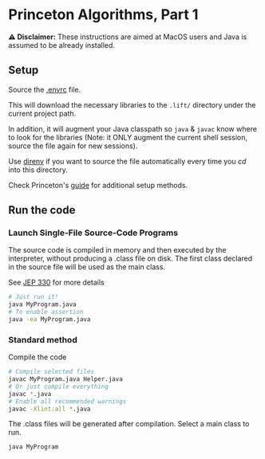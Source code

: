 # Princeton Algorithms, Part 1

**⚠️ Disclaimer:** These instructions are aimed at MacOS users and Java is assumed to be already installed.

## Setup

Source the [.envrc](./.envrc) file.

This will download the necessary libraries to the `.lift/` directory under the current project path.

In addition, it will augment your Java classpath so `java` & `javac` know where to look for the libraries (Note: it ONLY augment the current shell session, source the file again for new sessions).

Use [direnv](https://direnv.net) if you want to source the file automatically every time you *cd* into this directory.

Check Princeton's [guide](https://algs4.cs.princeton.edu/code/#classpath) for additional setup methods.

## Run the code

### Launch Single-File Source-Code Programs

The source code is compiled in memory and then executed by the interpreter, without producing a .class file on disk. The first class declared in the source file will be used as the main class.

See [JEP 330](https://openjdk.java.net/jeps/330) for more details

```sh
# Just run it!
java MyProgram.java
# To enable assertion
java -ea MyProgram.java
```

### Standard method

Compile the code

```sh
# Compile selected files
javac MyProgram.java Helper.java
# Or just compile everything
javac *.java
# Enable all recommended warnings
javac -Xlint:all *.java
```

The .class files will be generated after compilation. Select a main class to run.

```sh
java MyProgram
```
